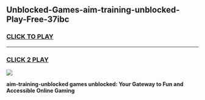 
## Unblocked-Games-aim-training-unblocked-Play-Free-37ibc
<h3>
<a href="https://premium76.site?title=aim-training-unblocked&ref=21A">CLICK TO PLAY</a></h3>
<hr>

<h3>
<a href="https://premium76.site?title=aim-training-unblocked&ref=21A">CLICK 2 PLAY</a>
  
</h3>

<a href="https://premium76.site?title=aim-training-unblocked&ref=21A"><img src="https://clearcache.store/games.png"></a>


**aim-training-unblocked games unblocked: Your Gateway to Fun and Accessible Online Gaming**

